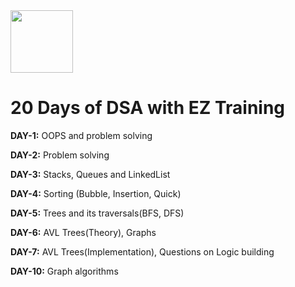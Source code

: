 <img src="https://media.licdn.com/dms/image/D560BAQEknMQmJzEyzg/company-logo_200_200/0/1710321285004?e=1726704000&v=beta&t=YLiGU4AuhQBM8Xftcu95PhmQvx-Mh0PZ1MVCsU3cW9w" width="100" height="100" />

# 20 Days of DSA with EZ Training 

**DAY-1:** OOPS and problem solving

**DAY-2:** Problem solving

**DAY-3:** Stacks, Queues and LinkedList

**DAY-4:** Sorting (Bubble, Insertion, Quick)

**DAY-5:** Trees and its traversals(BFS, DFS)

**DAY-6:** AVL Trees(Theory), Graphs

**DAY-7:** AVL Trees(Implementation), Questions on Logic building

**DAY-10:** Graph algorithms
